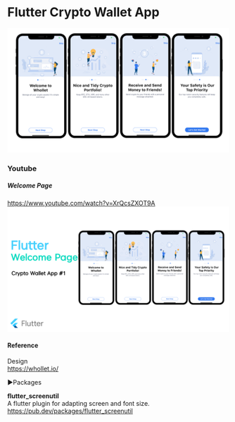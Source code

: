# Flutter Crypto Wallet App
![welcome_page](./readme/1.png)


### Youtube
##### Welcome Page  
https://www.youtube.com/watch?v=XrQcsZXOT9A
[![Flutter Welcome Page](./readme/youtube.png)](https://www.youtube.com/watch?v=XrQcsZXOT9A)

#### Reference
Design   
https://whollet.io/

▶Packages<br>

<b>flutter_screenutil</b>    
A flutter plugin for adapting screen and font size.    
https://pub.dev/packages/flutter_screenutil
